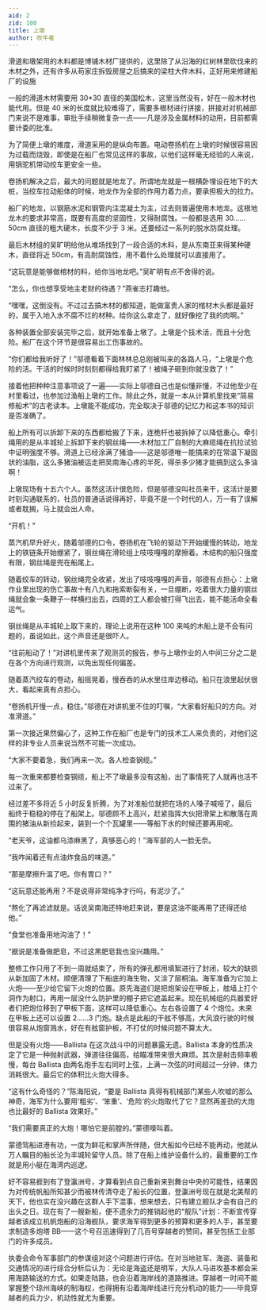 ```yaml
---
aid: 2
zid: 100
title: 上墩
author: 吹牛者
---
```


滑道和墩架用的木料都是博铺木材厂提供的，这里除了从沿海的红树林里砍伐来的木材之外，还有许多从苟家庄拆毁房屋之后搞来的梁柱大件木料，正好用来修建船厂的设施

一般的滑道木材需要用 30\*30 直径的美国松木，这里当然没有，好在一般木材也能代用。但是 40 米的长度就比较难得了，需要多根材进行拼接，拼接对对机械部门来说不是难事，审批手续稍微复杂一点——凡是涉及金属材料的动用，目前都需要计委的批准。

为了简便上墩的难度，滑道采用的是纵向布置。电动卷扬机在上墩的时候很容易因为过载而烧毁，即使是在船厂也常见这样的事故，以他们这样毫无经验的人来说，用锅驼机带动绞车更安全一些。

卷扬机解决之后，最大的问题就是地龙了。所谓地龙就是一根横卧埋设在地下的大桩，当绞车拉动船体的时候，地龙作为全部的作用力着力点，要承担极大的拉力。

船厂的地龙，以钢筋水泥和钢管内注混凝土为主，过去则普遍使用木地龙。这根地龙木的要求非常高，既要有高度的坚固性，又得耐腐蚀。一般都是选用 30……50cm 直径的粗大硬木，长度不少于 3 米。还要经过一系列的脱水防腐处理。

最后木材组的吴旷明给他从堆场找到了一段合适的木料，是从东南亚来得某种硬木，直径将近 50cm，有高耐腐蚀性，用不着什么处理就可以直接用了。

“这玩意是能够做棺材的料，给你当地龙吧。”吴旷明有点不舍得的说。

“怎么，你也想享受地主老财的待遇？”燕雀志打趣他。

“嘿嘿，这倒没有。不过过去搞木材的都知道，能做富贵人家的棺材木头都是最好的，属于入地入水不腐不烂的材种。给你这么拿走了，就好像挖了我的肉啊。”

各种装置全部安装完毕之后，就开始准备上墩了。上墩是个技术活，而且十分危险。船厂在这个环节是很容易出工伤事故的。

“你们都给我听好了！”邬德看着下面林林总总刚被叫来的各路人马，“上墩是个危险的活。干活的时候时时刻刻都得给我盯紧了！被绳子砸到你就没救了！”

接着他把种种注意事项说了一遍——实际上邬德自己也是似懂非懂，不过他至少在村里看过，也参加过渔船上墩的工作。除此之外，就是一本从计算机里找来“简易修船术”的古老读本。上墩能不能成功，完全取决于邬德的记忆力和这本书的知识是否准确了。

船上所有可以拆卸下来的东西都给搬了下来，连桅杆也被拆掉了以降低重心。牵引绳用的是从丰城轮上拆卸下来的钢丝绳——木材加工厂自制的大麻缆绳在抗拉试验中证明强度不够。滑道上已经涂满了猪油——这是邬德唯一能搞来的在常温下凝固状的油脂，这么多猪油被运走把吴南海心疼的半死，得杀多少猪才能搞到这么多油啊！

上墩现场有十五六个人。虽然这活计很危险，但是邬德没叫社员来干，这活计是要时刻沟通联系的，社员的普通话说得再好，毕竟不是一个时代的人，万一有了误解或者耽搁，马上就会出人命。

“开机！”

蒸汽机早升好火，随着邬德的口令，卷扬机在飞轮的驱动下开始缓慢的转动，地龙上的铁链条开始绷紧了，钢丝绳在滑轮组上吱吱嘎嘎的摩擦着。木结构的船只强度有限，钢丝绳是兜在船尾上。

随着绞车的转动，钢丝绳完全收紧，发出了吱吱嘎嘎的声音，邬德有点担心：上墩作业里出现的伤亡事故十有八九和拖索断裂有关，一旦绷断，吃着很大力量的钢丝绳就会象一条鞭子一样横扫出去，四周的工人都会被打得飞出去，能不能活命全看运气。

钢丝绳是从丰城轮上取下来的，理论上说用在这种 100 来吨的木船上是不会有问题的，虽说如此，这个声音还是很吓人。

“往前船动了！”对讲机里传来了观测员的报告，参与上墩作业的人中间三分之二是在各个方向进行观测，以免出现任何偏差。

随着蒸汽绞车的卷动，船摇晃着，慢吞吞的从水里往岸边移动。船只在浪里起伏很大，看起来真有点担心。

“卷扬机开慢一点，稳住。”邬德在对讲机里不住的叮嘱，“大家看好船只的方向。对准滑道。”

第一次接近果然偏心了，这种工作在船厂也是专门的技术工人来负责的，对他们这样的非专业人员来说当然不可能一次成功。

“大家不要着急，我们再来一次。各人检查钢缆。”

每一次重来都要检查钢缆，船上不了墩最多没有这船，出了事情死了人就再也活不过来了。

经过差不多将近 5 小时反复折腾，为了对准船位就把在场的人嗓子喊哑了，最后船终于稳稳的停在了船架上。邬德顾不上高兴，赶紧指挥大伙把滑架上和散落在周围的猪油从新捡起来，装到一个个瓦罐里——等船下水的时候还要再用呢。

“老天爷，这油都乌漆麻黑了，真够恶心的！”海军部的人一脸无奈。

“我咋闻着还有点油炸食品的味道。”

“那是摩擦升温了吧。你有胃口？”

“这玩意还能再用？不是说得非常纯净才行吗，有泥沙了。”

“熬化了再滤滤就是。话说吴南海还特地赶来说，要是这油不能再用了还得还给他。”

“食堂也准备用地沟油了！”

“据说是准备做肥皂，不过这黑肥皂我也没兴趣用。”

整修工作只用了不到一周就结束了，所有的弹孔都用填絮进行了封闭，较大的缺损从新加固了木材。顺便清理了下船底的海生物，又涂了层桐油。海军准备为它加上火炮——至少给它留下火炮的位置。原先海盗们是把炮架设在甲板上，舷墙上打个洞作为射口，再用一层没什么防护里的棚子把它遮盖起来。现在机械组的兵器爱好者们把炮位移到了甲板下面，这样可以降低重心。左右各设置了 4 个炮位。未来在甲板上还可以设置 2……3 门炮。缺点是此船的干舷不够高，大风浪行驶的时候很容易从炮窗溅水，好在有舷窗护板，不打仗的时候问题不算太大。

但是没有火炮——Ballista 在这次战斗中的问题暴露无遗。Ballista 本身的性质决定了它是一种抛射武器，弹道往往偏高，给瞄准带来很大麻烦。其次是射击频率极慢，每台 Ballista 由两名炮手左右同时上弦，上满一次弦的时间超过一分钟，体力消耗很大。最后它的体积比火炮大得多。

“这有什么奇怪的？”陈海阳说，“要是 Ballista 真得有机械部门某些人吹嘘的那么神奇，海军为什么要用‘粗劣’、‘笨重’、‘危险’的火炮取代了它？显然再差劲的大炮也比最好的 Ballista 效果好。”

“我们需要真正的大炮！哪怕它是前膛的。”蒙德嚎叫着。

蒙德驾船进港有功，一度为鲜花和掌声所伴随，但大船如今已经不能再动，他就从万人瞩目的船长沦为丰城轮留守人员。除了在船上维护设备什么的，最重要的工作就是用小艇在海湾内巡逻。

好不容易捱到有了登瀛洲号，才算看到点自己重新来到舞台中央的可能性，结果因为对传统帆船所知甚少而被林传清夺走了船长的位置，登瀛洲号现在就是北美帮的天下，他也实在没兴趣在这群人手下混事，想来想去，只有建立舰队才会有自己的出头之日。现在有了一艘新船，便不遗余力的推销起他的“舰队”计划：不断宣传穿越者该成立机帆炮船的沿海舰队，要求海军得到更多的预算和更多的人手，甚至要求制造多炮塔 BB——这个号召迅速得到了几百号穿越者的赞同，甚至包括工业部门的许多成员。

执委会命令军事部门的参谋组对这个问题进行评估。在对当地驻军、海盗、装备和交通情况的进行综合分析后认为：无论是海盗还是明军，大队人马进攻基本都会采用海路输送的方式。如果走陆路，也会沿着海岸线的道路推进。穿越者一时间不能掌握整个琼州海峡的制海权，也得拥有沿着海岸线进行充分机动的能力——毕竟穿越者的兵力少，机动性就尤为重要。
